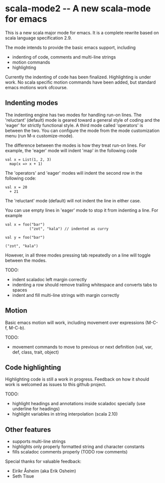 # scala-mode2 -- A new scala-mode for emacs

This is a new scala major mode for emacs. It is a complete rewrite based on scala language specification 2.9.

The mode intends to provide the basic emacs support, including
- indenting of code, comments and multi-line strings
- motion commands
- highlighting

Currently the indenting of code has been finalized. Highlighting is
under work. No scala specific motion commands have been added, but
standard emacs motions work ofcourse.

## Indenting modes

The indenting engine has two modes for handling run-on lines. The
'reluctant' (default) mode is geared toward a general style of coding
and the 'eager' for strictly functional style. A third mode called
'operators' is between the two.  You can configure the mode from the
mode customization menu (run M-x customize-mode).

The difference between the modes is how they treat run-on lines. For
example, the 'eager' mode will indent 'map' in the following code

```
val x = List(1, 2, 3)
  map(x => x + 1)
```

The 'operators' and 'eager' modes will indent the second row in the
following code:

```
val x = 20 
  + 21
```

The 'reluctant' mode (default) will not indent the line in either
case. 

You can use empty lines in 'eager' mode to stop it from indenting a
line. For example

```
val x = foo("bar")
           ("zot", "kala") // indented as curry

val y = foo("bar")

("zot", "kala")
```

However, in all three modes pressing tab repeatedly on a line
will toggle between the modes.

TODO:
- indent scaladoc left margin correctly
- indenting a row should remove trailing whitespace and converts tabs to spaces
- indent and fill multi-line strings with margin correctly

## Motion

Basic emacs motion will work, including movement over expressions (M-C-f, M-C-b).

TODO: 

- movement commands to move to previous or next definition (val,
var, def, class, trait, object)

## Code highlighting

Highlighting code is still a work in progress. Feedback on how it
should work is welcomed as issues to this github project.

TODO:
- highlight headings and annotations inside scaladoc specially (use underline for headings)
- highlight variables in string interpolation (scala 2.10)

## Other features
- supports multi-line strings
- highlights only properly formatted string and character constants
- fills scaladoc comments properly (TODO row comments)

Special thanks for valuable feedback:
- Eiríkr Åsheim (aka Erik Osheim)
- Seth Tisue